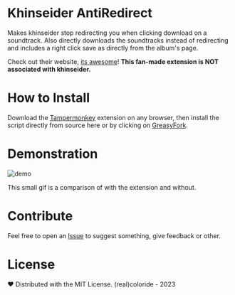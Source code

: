 # Khinseider AntiRedirect
Makes khinseider stop redirecting you when clicking download on a soundtrack. Also directly downloads the soundtracks instead of redirecting and includes a right click save as directly from the album's page.

Check out their website, [its awesome](https://downloads.khinsider.com/)!
**This fan-made extension is NOT associated with khinseider.**

# How to Install 
Download the [Tampermonkey](https://www.tampermonkey.net/) extension on any browser, then install the script directly from source here or by clicking on [GreasyFork](https://greasyfork.org/scripts/465149-khinseider-antiredirect).

# Demonstration
![demo](https://user-images.githubusercontent.com/108619637/235319355-79414fd9-639f-4288-9e53-8f3e4d9fdff3.gif)

This small gif is a comparison of with the extension and without.

# Contribute
Feel free to open an [Issue](https://github.com/realcoloride/khinseiderantiredirect/issues) to suggest something, give feedback or other.

# License
❤️ Distributed with the MIT License. (real)coloride - 2023
